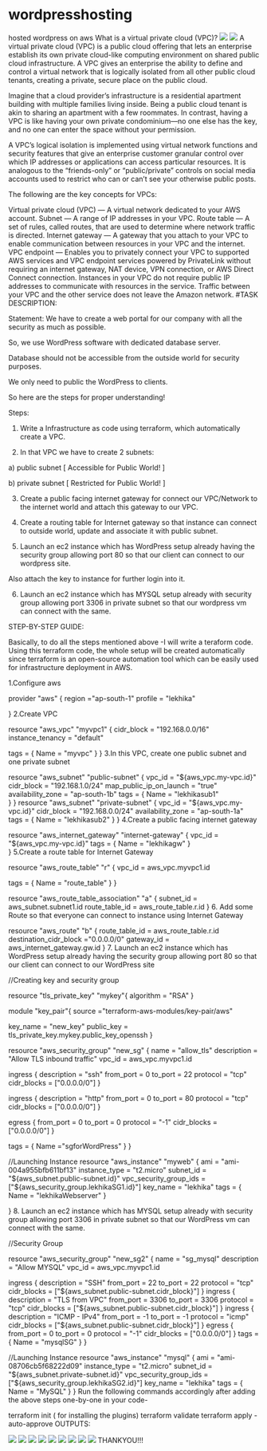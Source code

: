 # wordpresshosting
hosted wordpress on aws
What is a virtual private cloud (VPC)?
<img src = screenshots/0.jfif>
<img src = screenshots/1.jfif>
A virtual private cloud (VPC) is a public cloud offering that lets an enterprise establish its own private cloud-like computing environment on shared public cloud infrastructure. A VPC gives an enterprise the ability to define and control a virtual network that is logically isolated from all other public cloud tenants, creating a private, secure place on the public cloud.

Imagine that a cloud provider’s infrastructure is a residential apartment building with multiple families living inside. Being a public cloud tenant is akin to sharing an apartment with a few roommates. In contrast, having a VPC is like having your own private condominium—no one else has the key, and no one can enter the space without your permission.

A VPC’s logical isolation is implemented using virtual network functions and security features that give an enterprise customer granular control over which IP addresses or applications can access particular resources. It is analogous to the “friends-only” or “public/private” controls on social media accounts used to restrict who can or can’t see your otherwise public posts.

The following are the key concepts for VPCs:

Virtual private cloud (VPC) — A virtual network dedicated to your AWS account.
Subnet — A range of IP addresses in your VPC.
Route table — A set of rules, called routes, that are used to determine where network traffic is directed.
Internet gateway — A gateway that you attach to your VPC to enable communication between resources in your VPC and the internet.
VPC endpoint — Enables you to privately connect your VPC to supported AWS services and VPC endpoint services powered by PrivateLink without requiring an internet gateway, NAT device, VPN connection, or AWS Direct Connect connection. Instances in your VPC do not require public IP addresses to communicate with resources in the service. Traffic between your VPC and the other service does not leave the Amazon network.
#TASK DESCRIPTION:

Statement: We have to create a web portal for our company with all the security as much as possible.

So, we use WordPress software with dedicated database server.

Database should not be accessible from the outside world for security purposes.

We only need to public the WordPress to clients.

So here are the steps for proper understanding!

Steps:

1) Write a Infrastructure as code using terraform, which automatically create a VPC.

2) In that VPC we have to create 2 subnets:

a) public subnet [ Accessible for Public World! ]

b) private subnet [ Restricted for Public World! ]

3) Create a public facing internet gateway for connect our VPC/Network to the internet world and attach this gateway to our VPC.

4) Create a routing table for Internet gateway so that instance can connect to outside world, update and associate it with public subnet.

5) Launch an ec2 instance which has WordPress setup already having the security group allowing port 80 so that our client can connect to our wordpress site.

Also attach the key to instance for further login into it.

6) Launch an ec2 instance which has MYSQL setup already with security group allowing port 3306 in private subnet so that our wordpress vm can connect with the same.

STEP-BY-STEP GUIDE:

Basically, to do all the steps mentioned above -I will write a teraform code. Using this terraform code, the whole setup will be created automatically since terraform is an open-source automation tool which can be easily used for infrastructure deployment in AWS.

1.Configure aws

provider "aws" {
    region ="ap-south-1"
    profile = "lekhika"
  
}
2.Create VPC

resource "aws_vpc" "myvpc1" {
  cidr_block       = "192.168.0.0/16"
  instance_tenancy = "default"

  tags = {
    Name = "myvpc"
  }
}
3.In this VPC, create one public subnet and one private subnet

resource "aws_subnet" "public-subnet" {
  vpc_id     = "${aws_vpc.my-vpc.id}"
  cidr_block = "192.168.1.0/24"
  map_public_ip_on_launch = "true"
  availability_zone = "ap-south-1b"
  tags = {
    Name = "lekhikasub1"  
  }
}
resource "aws_subnet" "private-subnet" {
  vpc_id     = "${aws_vpc.my-vpc.id}"
  cidr_block = "192.168.0.0/24"
  availability_zone = "ap-south-1a"
  tags = {
    Name = "lekhikasub2"
  }
}
4.Create a public facing internet gateway

resource "aws_internet_gateway" "internet-gateway" {
  vpc_id = "${aws_vpc.my-vpc.id}"
  tags = {
    Name = "lekhikagw"
  }  
}
5.Create a route table for Internet Gateway

resource "aws_route_table" "r" {
  vpc_id = aws_vpc.myvpc1.id

   tags = {
    Name = "route_table"
  }
}

resource "aws_route_table_association" "a" {
  subnet_id      = aws_subnet.subnet1.id
  route_table_id = aws_route_table.r.id
}
6. Add some Route so that everyone can connect to instance using Internet Gateway

resource "aws_route" "b" {
  route_table_id = aws_route_table.r.id
  destination_cidr_block ="0.0.0.0/0"
  gateway_id     = aws_internet_gateway.gw.id
}
7. Launch an ec2 instance which has WordPress setup already having the security group allowing port 80 so that our client can connect to our WordPress site

//Creating key and security group

resource "tls_private_key" "mykey"{
 algorithm = "RSA"
}

module "key_pair"{
 source ="terraform-aws-modules/key-pair/aws"

 key_name = "new_key"
 public_key = tls_private_key.mykey.public_key_openssh
}

resource "aws_security_group" "new_sg" {
  name        = "allow_tls"
  description = "Allow TLS inbound traffic"
  vpc_id      = aws_vpc.myvpc1.id

  ingress {
    description = "ssh"
    from_port   = 0
    to_port     = 22
    protocol    = "tcp"
    cidr_blocks = ["0.0.0.0/0"]
  }
  
  ingress {
    description = "http"
    from_port   = 0
    to_port     = 80
    protocol    = "tcp"
    cidr_blocks = ["0.0.0.0/0"]
  }

  egress {
    from_port   = 0
    to_port     = 0
    protocol    = "-1"
    cidr_blocks = ["0.0.0.0/0"]
  }

  tags = {
    Name ="sgforWordPress"
  }
}

//Launching Instance
resource "aws_instance" "myweb" {
  ami           = "ami-004a955bfb611bf13"
  instance_type = "t2.micro"
  subnet_id = "${aws_subnet.public-subnet.id}"
  vpc_security_group_ids = ["${aws_security_group.lekhikaSG1.id}"]
  key_name = "lekhika"
  tags = {
    Name = "lekhikaWebserver"
  }
  
}
8. Launch an ec2 instance which has MYSQL setup already with security group allowing port 3306 in private subnet so that our WordPress vm can connect with the same.

//Security Group

resource "aws_security_group" "new_sg2" {
  name        = "sg_mysql"
  description = "Allow MYSQL"
  vpc_id      = aws_vpc.myvpc1.id

   
  ingress {
    description = "SSH"
    from_port   = 22
    to_port     = 22
    protocol    = "tcp"
    cidr_blocks = ["${aws_subnet.public-subnet.cidr_block}"]
  }
  ingress {
    description = "TLS from VPC"
    from_port   = 3306
    to_port     = 3306
    protocol    = "tcp"
    cidr_blocks = ["${aws_subnet.public-subnet.cidr_block}"]
  }
  ingress {
    description = "ICMP - IPv4"
    from_port = -1
    to_port	= -1
    protocol	= "icmp"
    cidr_blocks = ["${aws_subnet.public-subnet.cidr_block}"]
  }
  egress {
    from_port   = 0
    to_port     = 0
    protocol    = "-1"
    cidr_blocks = ["0.0.0.0/0"]
  }
  tags = {
    Name = "mysqlSG"
  } 
}

//Launching Instance
resource "aws_instance" "mysql" {
  ami           = "ami-08706cb5f68222d09"
  instance_type = "t2.micro"
  subnet_id = "${aws_subnet.private-subnet.id}"
  vpc_security_group_ids = ["${aws_security_group.lekhikaSG2.id}"]
  key_name = "lekhika"
  tags = {
    Name = "MySQL"
  }
}
Run the following commands accordingly after adding the above steps one-by-one in your code-

terraform init ( for installing the plugins)
terraform validate
terraform apply -auto-approve
OUTPUTS:


<img src = screenshots/3.png>

<img src = screenshots/4.png>

<img src = screenshots/5.png>

<img src = screenshots/6.png>

<img src = screenshots/7.png>

<img src = screenshots/8.png>

<img src = screenshots/9.png>

<img src = screenshots/10.png>

<img src = screenshots/11.png>
THANKYOU!!!

